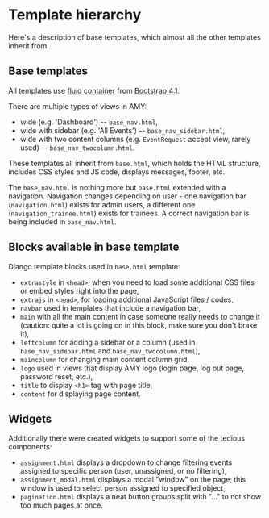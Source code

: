 # Template hierarchy

Here's a description of base templates, which almost all the other templates
inherit from.

## Base templates

All templates use [fluid container](https://getbootstrap.com/docs/4.1/layout/overview/)
from [Bootstrap 4.1](https://getbootstrap.com/docs/4.1/).

There are multiple types of views in AMY:
* wide (e.g. 'Dashboard') -- `base_nav.html`,
* wide with sidebar (e.g. 'All Events') -- `base_nav_sidebar.html`,
* wide with two content columns (e.g. `EventRequest` accept view, rarely used) -- `base_nav_twocolumn.html`.

These templates all inherit from `base.html`, which holds the HTML structure,
includes CSS styles and JS code, displays messages, footer, etc.

The `base_nav.html` is nothing more but `base.html` extended with a navigation.
Navigation changes depending on user - one navigation bar
(`navigation.html`) exists for admin users, a different one
(`navigation_trainee.html`) exists for trainees. A correct navigation bar is
being included in `base_nav.html`.

## Blocks available in base template

Django template blocks used in `base.html` template:

* `extrastyle` in `<head>`, when you need to load some additional CSS files or
  embed styles right into the page,
* `extrajs` in `<head>`, for loading additional JavaScript files / codes,
* `navbar` used in templates that include a navigation bar,
* `main` with all the main content in case someone really needs to change it
  (caution: quite a lot is going on in this block, make sure you don't brake
  it),
* `leftcolumn` for adding a sidebar or a column (used in
  `base_nav_sidebar.html` and `base_nav_twocolumn.html`),
* `maincolumn` for changing main content column grid,
* `logo` used in views that display AMY logo (login page, log out
  page, password reset, etc.),
* `title` to display `<h1>` tag with page title,
* `content` for displaying page content.

## Widgets

Additionally there were created widgets to support some of the tedious
components:
* `assignment.html` displays a dropdown to change filtering events assigned to
  specific person (user, unassigned, or no filtering),
* `assignment_modal.html` displays a modal "window" on the page; this window
  is used to select person assigned to specified object,
* `pagination.html` displays a neat button groups split with "..." to not show
  too much pages at once.
